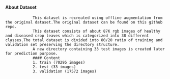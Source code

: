  #### About Dataset
                This dataset is recreated using offline augmentation from the original dataset.The original dataset can be found on this github repo.
                This dataset consists of about 87K rgb images of healthy and diseased crop leaves which is categorized into 38 different classes.The total dataset is divided into 80/20 ratio of training and validation set preserving the directory structure.
                A new directory containing 33 test images is created later for prediction purpose.
                #### Content
                1. train (70295 images)
                2. test (33 images)
                3. validation (17572 images)
